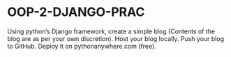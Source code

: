 # OOP-2-DJANGO-PRAC
Using python’s Django framework, create a simple blog (Contents of the blog are as per your own discretion). Host your blog locally. Push your blog to GitHub. Deploy it on pythonanywhere.com (free).
